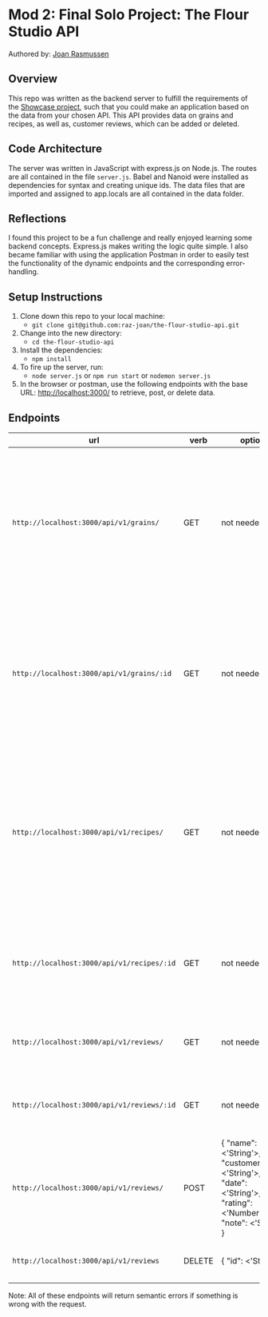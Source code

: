 # Mod 2: Final Solo Project: The Flour Studio API  

Authored by: [Joan Rasmussen](https://github.com/raz-joan)    

## Overview  
This repo was written as the backend server to fulfill the requirements of the [Showcase project](https://frontend.turing.edu/projects/module-3/showcase.html), such that you could make an application based on the data from your chosen API. This API provides data on grains and recipes, as well as, customer reviews, which can be added or deleted.  

## Code Architecture  
The server was written in JavaScript with express.js on Node.js. The routes are all contained in the file `server.js`. Babel and Nanoid were installed as dependencies for syntax and creating unique ids. The data files that are imported and assigned to app.locals are all contained in the data folder.

## Reflections  
I found this project to be a fun challenge and really enjoyed learning some backend concepts. Express.js makes writing the logic quite simple. I also became familiar with using the application Postman in order to easily test the functionality of the dynamic endpoints and the corresponding error-handling.

## Setup Instructions  
1. Clone down this repo to your local machine:
    * `git clone git@github.com:raz-joan/the-flour-studio-api.git`
2. Change into the new directory:
    * `cd the-flour-studio-api`
3. Install the dependencies:
    * `npm install`
4. To fire up the server, run:
    * `node server.js` or `npm run start` or `nodemon server.js`
5. In the browser or postman, use the following endpoints with the base URL: [http://localhost:3000/](http://localhost:3000/) to retrieve, post, or delete data.

## Endpoints  
| url | verb | options | sample response |
| ----|------|---------|---------------- |
| `http://localhost:3000/api/v1/grains/` | GET | not needed | Array of all existing grains: `[{ "id": "OX6eHvFFc8", "name": "Turkey Red", "classification": "Hard Red Winter Wheat", "protein": 13.5, "hasGluten": true, "pricePerLb": 3, "grownIn": "Colorado", "isOrganic": true, "flavor": "Malty and Sweet", "texture": "Fine and slightly sandy.", "bakingCharacteristics": "...", "history": "...", "inStock": true,"img": "./images/turkey.jpg" }]` |
| `http://localhost:3000/api/v1/grains/:id` | GET | not needed | Object of a specific grain by Id: `{ "id": "OX6eHvFFc8", "name": "Turkey Red", "classification": "Hard Red Winter Wheat", "protein": 13.5, "hasGluten": true, "pricePerLb": 3, "grownIn": "Colorado", "isOrganic": true, "flavor": "Malty and Sweet", "texture": "Fine and slightly sandy.", bakingCharacteristics": "...", "history": "...", "inStock": true, "img": "./images/turkey.jpg" }` |
| `http://localhost:3000/api/v1/recipes/` | GET | not needed | Array of all existing recipes: `[{ "id": "RUTCHm1gtW", "name": "Pancakes", "category": "Maize", "isVegan": false, "isGlutenFree": false, "yield": "4-6 pancakes", "time": "30 min", "ingredients": ["1 1/2 cups blue, green, or red cornmeal", "1 tsp salt", "1 1/2 cups boiling water", "1/4 cup milk, maybe more", "2 eggs", "2 Tbsp vegetable oil", "1 tsp vanilla", "1/2 cup pinenuts", "butter and maple for yumming up"], "directions": "..." }]` |
| `http://localhost:3000/api/v1/recipes/:id` | GET | not needed | Object of a specific recipe by Id: `{ "id": "RUTCHm1gtW", "name": "Pancakes", "category": "Maize", "isVegan": false, "isGlutenFree": false, "yield": "4-6 pancakes", "time": "30 min", "ingredients": ["..."], "directions": "..." }` |
| `http://localhost:3000/api/v1/reviews/` | GET | not needed | Array of all existing reviews: `[{ "id": "0MxzViR3vK", "name": "Rye", "customerName": "Happy Baker", "date": "01/01/22", "rating": 4, "note": "Yum!" }]` |
| `http://localhost:3000/api/v1/reviews/:id` | GET | not needed | Object of a specific review by Id: `{ "id": "0MxzViR3vK", "name": "Rye", "customerName": "Happy Baker", "date": "01/01/22", "rating": 4, "note": "Yum!" }` |
| `http://localhost:3000/api/v1/reviews/` | POST | { "name": <'String'>, "customerName": <'String'>, "date": <'String'>, "rating": <'Number'>, "note": <'String'> } | { "message": "New review was successfully added!", "newReview": { "id": "0MxzViR3vK", "name": "Rye", "customerName": "Happy Baker", "date": "01/01/22", "rating": 4, "note": "Yum!" }} |
| `http://localhost:3000/api/v1/reviews` | DELETE | { "id": <'String'> } | { "message": "Review with id of 0MxzViR3vK was successfully deleted." } |  

Note: All of these endpoints will return semantic errors if something is wrong with the request.